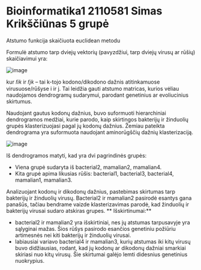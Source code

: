 # Bioinformatika1 2110581 Simas Krikščiūnas 5 grupė 

Atstumo funkcija skaičiuota euclidean metodu

Formulė atstumo tarp dviejų vektorių (pavyzdžiui, tarp dviejų virusų ar rūšių) skaičiavimui yra:

![image](https://github.com/user-attachments/assets/ce82b66f-a136-40cb-b21a-a69a266f4f12)

kur 𝑓𝑖𝑘 ir 𝑓𝑗𝑘 – tai k-tojo kodono/dikodono dažnis atitinkamuose virusuose/rūšyse i ir j. Tai leidžia gauti atstumo matricas, kurios vėliau naudojamos dendrogramų sudarymui, parodant genetinius ar evoliucinius skirtumus.

Naudojant gautus kodonų dažnius, buvo suformuoti hierarchiniai dendrogramos medžiai, kurie parodo, kaip skirtingos bakterijų ir žinduolių grupės klasterizuojasi pagal jų kodonų dažnius. Žemiau pateikta dendrograma yra suformuota naudojant aminorūgščių dažnių klasterizaciją.

![image](https://github.com/user-attachments/assets/6c2f2be0-446d-43fe-bdf8-093165e1b541)

Iš dendrogramos matyti, kad yra dvi pagrindinės grupės:

- Viena grupė sudaryta iš bacterial2, mamalian2, mamalian4.
- Kita grupė apima likusias rūšis: bacterial1, bacterial3, bacterial4, mamalian1, mamalian3.

Analizuojant kodonų ir dikodonų dažnius, pastebimas skirtumas tarp bakterijų ir žinduolių virusų. Bacterial2 ir mamalian2 pasirodė esantys gana panašūs, tačiau bendrame vaizde klasterizavimas parodė, kad žinduolių ir bakterijų virusai sudaro atskiras grupes.
**
Išskirtinumai:**
- bacterial2 ir mamalian2 yra išskirtiniai, nes jų atstumas tarpusavyje yra sąlyginai mažas. Šios rūšys pasirodo esančios genetiniu požiūriu artimesnės nei kiti bakterijų ir žinduolių virusai.
- labiausiai variavo bacterial4 ir mamalian3, kurių atstumas iki kitų virusų buvo didžiausias, rodant, kad jų kodonų ar dikodonų dažniai smarkiai skiriasi nuo kitų virusų. Šie skirtumai galėjo lemti didesnius genetinius nuokrypius.
